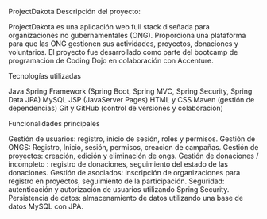 ProjectDakota
Descripción del proyecto:

ProjectDakota es una aplicación web full stack diseñada para organizaciones no gubernamentales (ONG). 
Proporciona una plataforma para que las ONG gestionen sus actividades, proyectos, donaciones y voluntarios. 
El proyecto fue desarrollado como parte del bootcamp de programación de Coding Dojo en colaboración con Accenture.

Tecnologías utilizadas

Java
Spring Framework (Spring Boot, Spring MVC, Spring Security, Spring Data JPA)
MySQL
JSP (JavaServer Pages)
HTML y CSS
Maven (gestión de dependencias)
Git y GitHub (control de versiones y colaboración)

Funcionalidades principales

Gestión de usuarios: registro, inicio de sesión, roles y permisos.
Gestión de ONGS: Registro, Inicio, sesión, permisos, creacion de campañas.
Gestión de proyectos: creación, edición y eliminación de ongs.
Gestión de donaciones / incompleto : registro de donaciones, seguimiento del estado de las donaciones.
Gestión de asociados: inscripción de organizaciones para registro en proyectos, seguimiento de la participación.
Seguridad: autenticación y autorización de usuarios utilizando Spring Security.
Persistencia de datos: almacenamiento de datos utilizando una base de datos MySQL con JPA.
